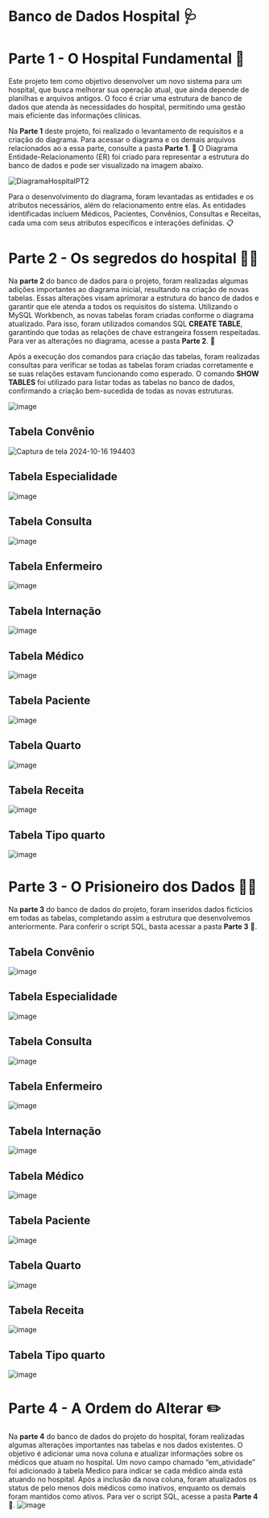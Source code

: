 # Banco de Dados Hospital 🩺

# Parte 1 - O Hospital Fundamental 💊

Este projeto tem como objetivo desenvolver um novo sistema para um hospital, que busca melhorar sua operação atual, que ainda depende de planilhas e arquivos antigos. O foco é criar uma estrutura de banco de dados que atenda às necessidades do hospital, permitindo uma gestão mais eficiente das informações clínicas. 

Na **Parte 1** deste projeto, foi realizado o levantamento de requisitos e a criação do diagrama. Para acessar o diagrama e os demais arquivos relacionados ao a essa parte, consulte a pasta **Parte 1**. 📁 O Diagrama Entidade-Relacionamento (ER) foi criado para representar a estrutura do banco de dados e pode ser visualizado na imagem abaixo.

![DiagramaHospitalPT2](https://github.com/user-attachments/assets/f2fd737e-a8be-40aa-83f3-325f3a8d6bbd)

Para o desenvolvimento do diagrama, foram levantadas as entidades e os atributos necessários, além do relacionamento entre elas. As entidades identificadas incluem Médicos, Pacientes, Convênios, Consultas e Receitas, cada uma com seus atributos específicos e interações definidas. 📋

# Parte 2 - Os segredos do hospital 🕵️‍♂️

Na **parte 2** do banco de dados para o projeto, foram realizadas algumas adições importantes ao diagrama inicial, resultando na criação de novas tabelas. Essas alterações visam aprimorar a estrutura do banco de dados e garantir que ele atenda a todos os requisitos do sistema. Utilizando o MySQL Workbench, as novas tabelas foram criadas conforme o diagrama atualizado. Para isso, foram utilizados comandos SQL **CREATE TABLE**, garantindo que todas as relações de chave estrangeira fossem respeitadas. Para ver as alterações no diagrama, acesse a pasta **Parte 2**. 📁

Após a execução dos comandos para criação das tabelas, foram realizadas consultas para verificar se todas as tabelas foram criadas corretamente e se suas relações estavam funcionando como esperado. O comando **SHOW TABLES** foi utilizado para listar todas as tabelas no banco de dados, confirmando a criação bem-sucedida de todas as novas estruturas.

![image](https://github.com/user-attachments/assets/f5733a39-ab29-4f4c-aa9b-ca6c6008c5d2)


## Tabela Convênio 
![Captura de tela 2024-10-16 194403](https://github.com/user-attachments/assets/28505aff-00ad-48a1-85ce-956abc96035b)

## Tabela Especialidade
![image](https://github.com/user-attachments/assets/91ff7115-70b7-4194-a19f-7a8800d0a0f0)

## Tabela Consulta
![image](https://github.com/user-attachments/assets/1efa0522-38a8-4625-a23b-448e53ec146f)

## Tabela Enfermeiro
![image](https://github.com/user-attachments/assets/ef7afa42-21b4-4dfa-8b4f-24cb5fc58812)

## Tabela Internação
![image](https://github.com/user-attachments/assets/c673b79a-623f-42ac-b6d4-2120747a1e1a)

## Tabela Médico
![image](https://github.com/user-attachments/assets/6621af6d-2e44-4fa6-8b81-babf1ff54a26)

## Tabela Paciente
![image](https://github.com/user-attachments/assets/f19953b5-1f00-4736-9b1e-ece8338d3734)

## Tabela Quarto
![image](https://github.com/user-attachments/assets/5255aa90-5c0a-406e-be3c-dea13eecd119)

## Tabela Receita
![image](https://github.com/user-attachments/assets/bf00b352-c99d-42e6-b8ae-1aa425bba3f7)

## Tabela Tipo quarto
![image](https://github.com/user-attachments/assets/8ca56496-71c7-4830-a3c0-9f990a118500)

# Parte 3 - O Prisioneiro dos Dados 👮‍♂️

Na **parte 3** do banco de dados do projeto, foram inseridos dados fictícios em todas as tabelas, completando assim a estrutura que desenvolvemos anteriormente. Para conferir o script SQL, basta acessar a pasta **Parte 3** 📁. 

## Tabela Convênio 
![image](https://github.com/user-attachments/assets/0aedcfe7-46a7-43fc-a672-e08702893d79)

## Tabela Especialidade
![image](https://github.com/user-attachments/assets/28a4e6d3-7ef5-440a-bc4a-295edecb8dcc)

## Tabela Consulta
![image](https://github.com/user-attachments/assets/aa0fe4fa-14e0-4d10-aeed-213d67a29fcb)


## Tabela Enfermeiro
![image](https://github.com/user-attachments/assets/6f915d68-7c43-4948-bc6d-b218cf2e1950)

## Tabela Internação
![image](https://github.com/user-attachments/assets/83a0f7ed-e661-4d84-8da9-83b70a46a8f7)


## Tabela Médico
![image](https://github.com/user-attachments/assets/d2358cff-6ed7-4f13-80e8-16d8ccf3ca4e)

## Tabela Paciente
![image](https://github.com/user-attachments/assets/2dc0cde4-0759-44b8-a630-67fac0978402)

## Tabela Quarto
![image](https://github.com/user-attachments/assets/336b9993-511c-4b9c-bdf8-7b32f086ca38)


## Tabela Receita
![image](https://github.com/user-attachments/assets/2ca37a12-6fec-4ace-8f11-cb08df14e0ad)


## Tabela Tipo quarto
![image](https://github.com/user-attachments/assets/aac7ec07-175b-49c2-9923-ac220ebf0155)

# Parte 4 - A Ordem do Alterar ✏️
Na **parte 4** do banco de dados do projeto do hospital, foram realizadas algumas alterações importantes nas tabelas e nos dados existentes. O objetivo é adicionar uma nova coluna e atualizar informações sobre os médicos que atuam no hospital. Um novo campo chamado “em_atividade” foi adicionado à tabela Medico para indicar se cada médico ainda está atuando no hospital. Após a inclusão da nova coluna, foram atualizados os status de pelo menos dois médicos como inativos, enquanto os demais foram mantidos como ativos. Para ver o script SQL, acesse a pasta **Parte 4**  📁.
![image](https://github.com/user-attachments/assets/529b91ff-31f4-4cab-9624-08fb1bf91991)



